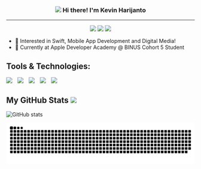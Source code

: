 <!-- Heading -->
<h3 align="center"><img src = "https://raw.githubusercontent.com/MartinHeinz/MartinHeinz/master/wave.gif" width = 30px> Hi there! I'm Kevin Harijanto</h3>

 <!-- About section -->
---

<p align="center">
<a href="https://github.com/kevinharijanto"><img src="https://img.shields.io/github/followers/kevinharijanto?style=social"></a>
<a href="https://www.linkedin.com/in/kevin-harijanto/"><img src="https://img.shields.io/badge/-kevinharijanto-blue?style=flat-square&logo=Linkedin&logoColor=white"></a>
<a href="https://medium.com/@kvnhr7"><img src="https://img.shields.io/badge/-kevinharijanto-black?style=flat-square&logo=Medium&logoColor=white"></a>
</p>


- 👀 Interested in Swift, Mobile App Development and Digital Media!
- 🌱 Currently at Apple Developer Academy @ BINUS Cohort 5 Student


## Tools & Technologies:

<div style="white-space:nowrap;">
    <img height="35" style="padding-right: 10px" src="https://cdn.jsdelivr.net/gh/devicons/devicon/icons/swift/swift-original.svg" />
    <img height="35" style="padding-right: 10px" src="https://cdn.jsdelivr.net/gh/devicons/devicon/icons/python/python-original.svg" />
    <img height="35" style="padding-right: 10px" src="https://cdn.jsdelivr.net/gh/devicons/devicon/icons/xcode/xcode-original.svg" />
    <img height="35" style="padding-right: 10px" src="https://cdn.jsdelivr.net/gh/devicons/devicon/icons/firebase/firebase-plain.svg" />
    <img height="35" style="padding-right: 10px" src="https://cdn.jsdelivr.net/gh/devicons/devicon/icons/figma/figma-original.svg" />
</div>

 ##  My GitHub Stats <img src = "https://i.pinimg.com/originals/65/c4/f4/65c4f452571be1261e9c623f7da488ac.gif" width = 35px> 

![GitHub stats](https://github-readme-stats.vercel.app/api?username=kevinharijanto&show_icons=true&count_private=true&theme=tokyonight)
 <!-- 
[![GitHub Streak](http://github-readme-streak-stats.herokuapp.com?user=kevinharijanto&theme=vue-dark)](https://git.io/streak-stats)
-->

 <p align="center">
  <img src="https://github.com/DHANOLA/DHANOLA/raw/output/github-contribution-grid-snake.svg" alt="snake"></center>
</p>
